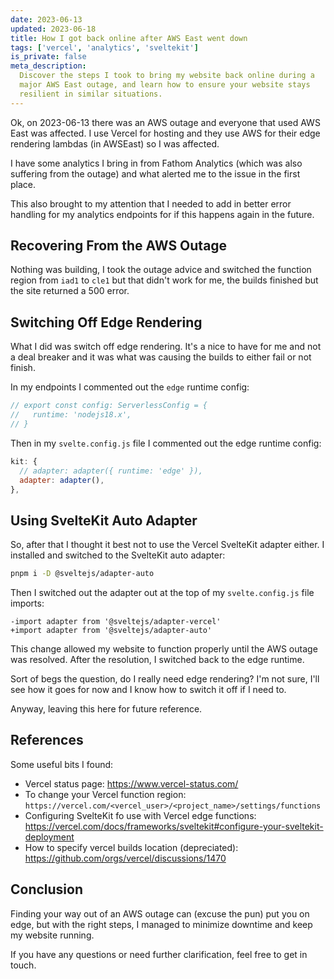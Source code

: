 ```yaml
---
date: 2023-06-13
updated: 2023-06-18
title: How I got back online after AWS East went down
tags: ['vercel', 'analytics', 'sveltekit']
is_private: false
meta_description:
  Discover the steps I took to bring my website back online during a
  major AWS East outage, and learn how to ensure your website stays
  resilient in similar situations.
---
```


Ok, on 2023-06-13 there was an AWS outage and everyone that used AWS
East was affected. I use Vercel for hosting and they use AWS for their
edge rendering lambdas (in AWSEast) so I was affected.

I have some analytics I bring in from Fathom Analytics (which was also
suffering from the outage) and what alerted me to the issue in the
first place.

This also brought to my attention that I needed to add in better error
handling for my analytics endpoints for if this happens again in the
future.

## Recovering From the AWS Outage

Nothing was building, I took the outage advice and switched the
function region from `iad1` to `cle1` but that didn't work for me, the
builds finished but the site returned a 500 error.

## Switching Off Edge Rendering

What I did was switch off edge rendering. It's a nice to have for me
and not a deal breaker and it was what was causing the builds to
either fail or not finish.

In my endpoints I commented out the `edge` runtime config:

```js
// export const config: ServerlessConfig = {
//   runtime: 'nodejs18.x',
// }
```

Then in my `svelte.config.js` file I commented out the edge runtime
config:

```js
kit: {
  // adapter: adapter({ runtime: 'edge' }),
  adapter: adapter(),
},
```

## Using SvelteKit Auto Adapter

So, after that I thought it best not to use the Vercel SvelteKit
adapter either. I installed and switched to the SvelteKit auto
adapter:

```bash
pnpm i -D @sveltejs/adapter-auto
```

Then I switched out the adapter out at the top of my
`svelte.config.js` file imports:

```git
-import adapter from '@sveltejs/adapter-vercel'
+import adapter from '@sveltejs/adapter-auto'
```

This change allowed my website to function properly until the AWS
outage was resolved. After the resolution, I switched back to the edge
runtime.

Sort of begs the question, do I really need edge rendering? I'm not
sure, I'll see how it goes for now and I know how to switch it off if
I need to.

Anyway, leaving this here for future reference.

## References

Some useful bits I found:

- Vercel status page: https://www.vercel-status.com/
- To change your Vercel function region:
  `https://vercel.com/<vercel_user>/<project_name>/settings/functions`
- Configuring SvelteKit fo use with Vercel edge functions:
  https://vercel.com/docs/frameworks/sveltekit#configure-your-sveltekit-deployment
- How to specify vercel builds location (depreciated):
  https://github.com/orgs/vercel/discussions/1470

## Conclusion

Finding your way out of an AWS outage can (excuse the pun) put you on
edge, but with the right steps, I managed to minimize downtime and
keep my website running.

If you have any questions or need further clarification, feel free to
get in touch.
